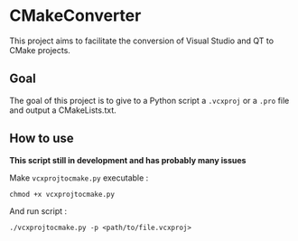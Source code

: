 # CMakeConverter

This project aims to facilitate the conversion of Visual Studio and QT to CMake projects.

## Goal

The goal of this project is to give to a Python script a `.vcxproj` or a `.pro` file and output a CMakeLists.txt.

## How to use

**This script still in development and has probably many issues**

Make `vcxprojtocmake.py` executable :

`chmod +x vcxprojtocmake.py`

And run script :

`./vcxprojtocmake.py -p <path/to/file.vcxproj>`


